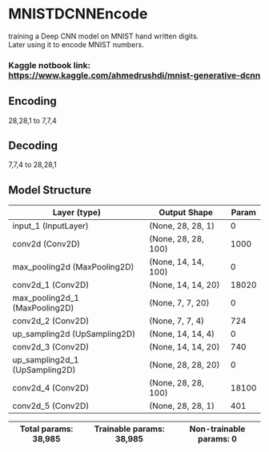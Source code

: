 # MNISTDCNNEncode
training a Deep CNN model on MNIST hand written digits.<br/>Later using it to encode MNIST numbers.
### Kaggle notbook link: https://www.kaggle.com/ahmedrushdi/mnist-generative-dcnn
## Encoding
28,28,1 to 7,7,4

## Decoding
7,7,4 to 28,28,1

## Model Structure

|Layer (type)                   |Output Shape       |Param  |
|-------------------------------|-------------------|-------|
|input_1 (InputLayer)           |(None, 28, 28, 1)|0      |
|conv2d (Conv2D)                |(None, 28, 28, 100)|1000   |
|max_pooling2d (MaxPooling2D)   |(None, 14, 14, 100)|0      |
|conv2d_1 (Conv2D)              |(None, 14, 14, 20) |18020  |
|max_pooling2d_1 (MaxPooling2D) |(None, 7, 7, 20)   |0      |
|conv2d_2 (Conv2D)              |(None, 7, 7, 4)    |724    |
|up_sampling2d (UpSampling2D)   |(None, 14, 14, 4)  |0      |
|conv2d_3 (Conv2D)              |(None, 14, 14, 20) |740    |
|up_sampling2d_1 (UpSampling2D) |(None, 28, 28, 20) |0      |
|conv2d_4 (Conv2D)              |(None, 28, 28, 100)|18100  |
|conv2d_5 (Conv2D)              |(None, 28, 28, 1)  |401    |

|Total params: 38,985|Trainable params: 38,985|Non-trainable params: 0|
|--|--|--|


